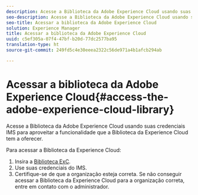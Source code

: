 ```yaml
---
description: Acesse a Biblioteca da Adobe Experience Cloud usando suas credenciais IMS para aproveitar a funcionalidade que a Biblioteca da Experience Cloud tem a oferecer.
seo-description: Acesse a Biblioteca da Adobe Experience Cloud usando suas credenciais IMS para aproveitar a funcionalidade que a Biblioteca da Experience Cloud tem a oferecer.
seo-title: Acessar a biblioteca da Adobe Experience Cloud
solution: Experience Manager
title: Acessar a biblioteca da Adobe Experience Cloud
uuid: c5ef305a-07f4-47bf-b20d-77dc2577ba95
translation-type: ht
source-git-commit: 249fd5c4e30eeea2322c56de971a4b1afcb294ab

---
```



# Acessar a biblioteca da Adobe Experience Cloud{#access-the-adobe-experience-cloud-library}

Acesse a Biblioteca da Adobe Experience Cloud usando suas credenciais IMS para aproveitar a funcionalidade que a Biblioteca da Experience Cloud tem a oferecer.

Para acessar a Biblioteca da Experience Cloud:

1. Insira a [Biblioteca ExC](https://experiencecloud.adobe.com/library).
1. Use suas credenciais do IMS.
1. Certifique-se de que a organização esteja correta. Se não conseguir acessar a Biblioteca da Experience Cloud para a organização correta, entre em contato com o administrador.

